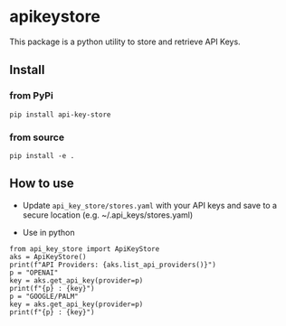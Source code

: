 # apikeystore

This package is a python utility to store and retrieve API Keys.

## Install 

### from PyPi
```
pip install api-key-store
```


### from source
```
pip install -e .
```

## How to use
- Update `api_key_store/stores.yaml` with your API keys and save to a secure location (e.g. ~/.api_keys/stores.yaml)

- Use in python
```
from api_key_store import ApiKeyStore
aks = ApiKeyStore()
print(f"API Providers: {aks.list_api_providers()}")
p = "OPENAI"
key = aks.get_api_key(provider=p)
print(f"{p} : {key}")
p = "GOOGLE/PALM"
key = aks.get_api_key(provider=p)
print(f"{p} : {key}")

```
